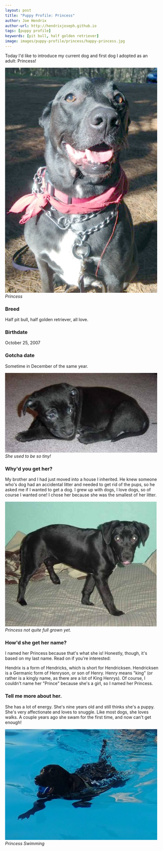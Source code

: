 ```yaml
---
layout: post
title: "Puppy Profile: Princess"
author: Joe Hendrix
author-url: http://hendrixjoseph.github.io
tags: [puppy profile]
keywords: [pit bull, half golden retriever]
image: images/puppy-profile/princess/happy-princess.jpg
---
```


Today I'd like to introduce my current dog and first dog I adopted as an adult: Princess!

![Princess Swimming](/images/puppy-profile/princess/happy-princess.jpg)
*Princess*

### Breed

Half pit bull, half golden retriever, all love.

### Birthdate

October 25, 2007

### Gotcha date

Sometime in December of the same year.

![Baby Princess](/images/puppy-profile/princess/baby-princess.jpg)
*She used to be so tiny!*

### Why'd you get her?

My brother and I had just moved into a house I inherited. He knew someone who's dog had an accidental litter and needed to get rid of the pups, so he asked me if I wanted to get a dog. I grew up with dogs, I love dogs, so of course I wanted one!
I chose her because she was the smallest of her litter.


![Baby Princess](/images/puppy-profile/princess/young-princess.jpg)
*Princess not quite full grown yet.*

### How'd she get her name?

I named her Princess because that's what she is! Honestly, though, it's based on my last name. Read on if you're interested:

Hendrix is a form of Hendricks, which is short for Hendricksen. Hendricksen is a Germanic form of Henryson, or son of Henry. Henry means "king" (or rather is a kingly name, as there are a lot of King Henrys). Of course, I couldn't name her "Prince" because she's a girl, so I named her Princess.

### Tell me more about her.

She has a lot of energy. She's nine years old and still thinks she's a puppy. She's very affectionate and loves to snuggle. Like most dogs, she loves walks. A couple years ago she swam for the first time, and now can't get enough!

![Princess Swimming](/images/puppy-profile/princess/swimming-princess.jpg)
*Princess Swimming*
